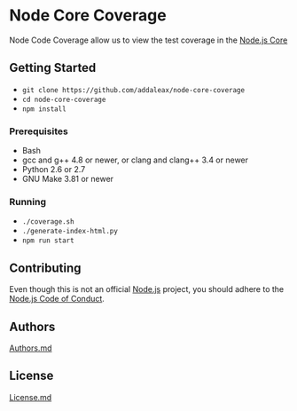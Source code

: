 # Node Core Coverage
Node Code Coverage allow us to view the test coverage in the [Node.js Core](https://github.com/nodejs/node)

## Getting Started
- `git clone https://github.com/addaleax/node-core-coverage`
- `cd node-core-coverage`
- `npm install`

### Prerequisites
- Bash
- gcc and g++ 4.8 or newer, or clang and clang++ 3.4 or newer
- Python 2.6 or 2.7
- GNU Make 3.81 or newer

### Running
- `./coverage.sh`
- `./generate-index-html.py`
- `npm run start`

## Contributing
Even though this is not an official [Node.js](https://github.com/nodejs) project, you should adhere to the
[Node.js Code of Conduct](https://github.com/nodejs/node/blob/master/CODE_OF_CONDUCT.md).

## Authors
[Authors.md](./AUTHORS.md)

## License
[License.md]('./LICENSE.md')
